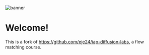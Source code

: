 ![banner](banner.png)

# Welcome!

This is a fork of <https://github.com/eje24/iap-diffusion-labs>, a flow matching course.
